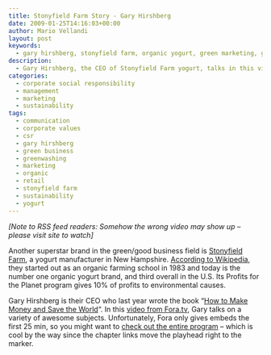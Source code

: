 ```yaml
---
title: Stonyfield Farm Story - Gary Hirshberg
date: 2009-01-25T14:16:03+00:00
author: Mario Vellandi
layout: post
keywords:
  - gary hirshberg, stonyfield farm, organic yogurt, green marketing, green business, sustainable branding, history, pesticide, dairy farming, video
description:
  - Gary Hirshberg, the CEO of Stonyfield Farm yogurt, talks in this video about the beginnings of the company and how their commitment to organic farming helped grow their business by leaps and bounds
categories:
  - corporate social responsibility
  - management
  - marketing
  - sustainability
tags:
  - communication
  - corporate values
  - csr
  - gary hirshberg
  - green business
  - greenwashing
  - marketing
  - organic
  - retail
  - stonyfield farm
  - sustainability
  - yogurt
---
```

_[Note to RSS feed readers: Somehow the wrong video may show up &#8211; please visit site to watch]_

Another superstar brand in the green/good business field is <a rel="nofollow" href="http://www.stonyfield.com/">Stonyfield Farm</a>, a yogurt manufacturer in New Hampshire. <a rel="nofollow" href="http://en.wikipedia.org/wiki/Stonyfield_Farm">According to Wikipedia</a>, they started out as an organic farming school in 1983 and today is the number one organic yogurt brand, and third overall in the U.S. Its Profits for the Planet program gives 10% of profits to environmental causes.

Gary Hirshberg is their CEO who last year wrote the book &#8220;<a rel="nofollow" href="http://www.amazon.com/Stirring-Up-Make-Money-World/dp/1401303447/ref=pd_bbs_sr_1?ie=UTF8&s=books&qid=1232905219&sr=8-1">How to Make Money and Save the World</a>&#8220;. In this <a rel="nofollow" href="http://fora.tv/2008/02/20/How_to_Make_Money_and_Save_the_World">video from Fora.tv</a>, Gary talks on a variety of awesome subjects. Unfortunately, Fora only gives embeds the first 25 min, so you might want to <a rel="nofollow" href="http://fora.tv/2008/02/20/How_to_Make_Money_and_Save_the_World">check out the entire program</a> &#8211; which is cool by the way since the chapter links move the playhead right to the marker.
